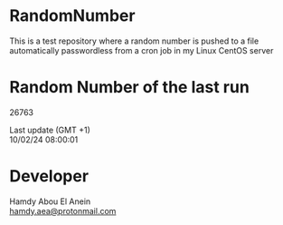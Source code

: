 # RandomNumber    
This is a test repository where a random number is pushed to a file automatically passwordless from a cron job in my Linux CentOS server    
# Random Number of the last run   
26763
      
Last update (GMT +1)    
10/02/24 08:00:01
# Developer    
Hamdy Abou El Anein   
hamdy.aea@protonmail.com
